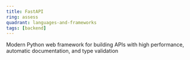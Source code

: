 ```yaml
---
title: FastAPI
ring: assess
quadrant: languages-and-frameworks
tags: [backend]
---
```


Modern Python web framework for building APIs with high performance, automatic documentation, and type validation
